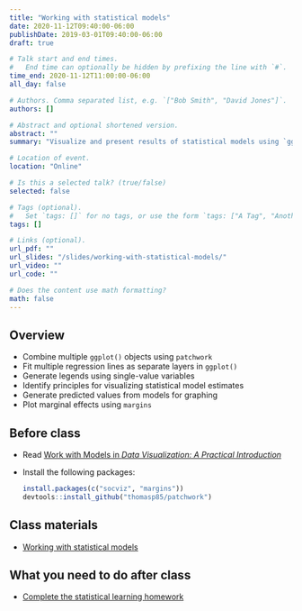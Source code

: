 ```yaml
---
title: "Working with statistical models"
date: 2020-11-12T09:40:00-06:00
publishDate: 2019-03-01T09:40:00-06:00
draft: true

# Talk start and end times.
#   End time can optionally be hidden by prefixing the line with `#`.
time_end: 2020-11-12T11:00:00-06:00
all_day: false

# Authors. Comma separated list, e.g. `["Bob Smith", "David Jones"]`.
authors: []

# Abstract and optional shortened version.
abstract: ""
summary: "Visualize and present results of statistical models using `ggplot2`."

# Location of event.
location: "Online"

# Is this a selected talk? (true/false)
selected: false

# Tags (optional).
#   Set `tags: []` for no tags, or use the form `tags: ["A Tag", "Another Tag"]` for one or more tags.
tags: []

# Links (optional).
url_pdf: ""
url_slides: "/slides/working-with-statistical-models/"
url_video: ""
url_code: ""

# Does the content use math formatting?
math: false
---
```




## Overview

* Combine multiple `ggplot()` objects using `patchwork`
* Fit multiple regression lines as separate layers in `ggplot()`
* Generate legends using single-value variables
* Identify principles for visualizing statistical model estimates
* Generate predicted values from models for graphing
* Plot marginal effects using `margins`

## Before class

* Read [Work with Models in *Data Visualization: A Practical Introduction*](https://socviz.co/modeling.html)
* Install the following packages:

    ```r
    install.packages(c("socviz", "margins"))
    devtools::install_github("thomasp85/patchwork")
    ```
    
## Class materials

* [Working with statistical models](/notes/work-with-models-exercise/)

## What you need to do after class

* [Complete the statistical learning homework](/homework/statistical-learning/)
